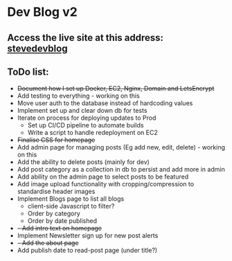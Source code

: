 # Dev Blog v2

## Access the live site at this address: [stevedevblog](https://stevedevblog.com)


## ToDo list:
- ~~Document how I set up Docker, EC2, Nginx, Domain and LetsEncrypt~~
- Add testing to everything - working on this
- Move user auth to the database instead of hardcoding values
- Implement set up and clear down db for tests
- Iterate on process for deploying updates to Prod
  - Set up CI/CD pipeline to automate builds
  - Write a script to handle redeployment on EC2
- ~~Finalise CSS for homepage~~
- Add admin page for managing posts (Eg add new, edit, delete) - working on this
- Add the ability to delete posts (mainly for dev)
- Add post category as a collection in db to persist and add more in admin
- Add ability on the admin page to select posts to be featured
- Add image upload functionality with cropping/compression to standardise header images
- Implement Blogs page to list all blogs 
  - client-side Javascript to filter?
  - Order by category
  - Order by date published
- ~~- Add intro text on homepage~~
- Implement Newsletter sign up for new post alerts
- ~~- Add the about page~~
- Add publish date to read-post page (under title?)